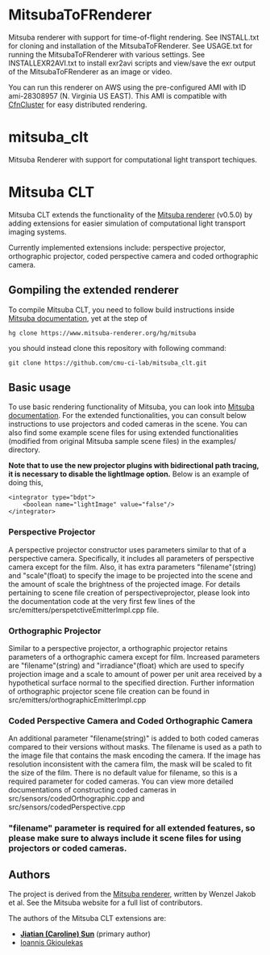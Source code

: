 # MitsubaToFRenderer
Mitsuba renderer with support for time-of-flight rendering. See INSTALL.txt for cloning and installation of the MitsubaToFRenderer. See USAGE.txt for running the MitsubaToFRenderer with various settings. See INSTALLEXR2AVI.txt to install exr2avi scripts and view/save the exr output of the MitsubaToFRenderer as an image or video. 

You can run this renderer on AWS using the pre-configured AMI with ID ami-28308957 (N. Virginia US EAST). This AMI is compatible with [CfnCluster](https://cfncluster.readthedocs.io/en/latest/) for easy distributed rendering.




# mitsuba_clt
Mitsuba Renderer with support for computational light transport techiques.
# Mitsuba CLT
Mitsuba CLT extends the functionality of the [Mitsuba renderer](https://www.mitsuba-renderer.org/) (v0.5.0) by adding extensions for easier simulation of computational light transport imaging systems.

Currently implemented extensions include: perspective projector, orthographic projector, coded perspective camera and coded orthographic camera. 

## Gompiling the extended renderer

To compile Mitsuba CLT, you need to follow build instructions inside [Mitsuba documentation](https://www.mitsuba-renderer.org/releases/current/documentation.pdf), yet at the step of 
```
hg clone https://www.mitsuba-renderer.org/hg/mitsuba
```
you should instead clone this repository with following command:
```
git clone https://github.com/cmu-ci-lab/mitsuba_clt.git
```

## Basic usage

To use basic rendering functionality of Mitsuba, you can look into [Mitsuba documentation](https://www.mitsuba-renderer.org/releases/current/documentation.pdf). For the extended functionalities, you can consult below instructions to use projectors and coded cameras in the scene. You can also find some example scene files for using extended functionalities (modified from original Mitsuba sample scene files) in the examples/ directory.  

**Note that to use the new projector plugins with bidirectional path tracing, it is necessary to disable the lightImage option.** Below is an example of doing this,
```
<integrator type="bdpt">
    <boolean name="lightImage" value="false"/>
</integrator>
```

### Perspective Projector

A perspective projector constructor uses parameters similar to that of a perspective camera. Specifically, it includes all parameters of perspective camera except for the film. Also, it has extra parameters "filename"(string) and "scale"(float) to specify the image to be projected into the scene and the amount of scale the brightness of the projected image. For details pertaining to scene file creation of perspectiveprojector, please look into the documentation code at the very first few lines of the src/emitters/perspetctiveEmitterImpl.cpp file. 

### Orthographic Projector 

Similar to a perspective projector, a orthographic projector retains parameters of a orthographic camera except for film. Increased parameters are "filename"(string) and "irradiance"(float) which are used to specify projection image and a scale to amount of power per unit area received by a hypothetical surface normal to the specified direction. Further information of orthographic projector scene file creation can be found in src/emitters/orthographicEmitterImpl.cpp

### Coded Perspective Camera and Coded Orthographic Camera

An additional parameter "filename(string)" is added to both coded cameras compared to their versions without masks. The filename is used as a path to the image file that contains the mask encoding the camera. If the image has resolution inconsistent with the camera film, the mask will be scaled to fit the size of the film. There is no default value for filename, so this is a required parameter for coded cameras. You can view more detailed documentations of constructing coded cameras in src/sensors/codedOrthographic.cpp and src/sensors/codedPerspective.cpp

### "filename" parameter is required for all extended features, so please make sure to always include it scene files for using projectors or coded cameras. 

## Authors

The project is derived from the [Mitsuba renderer](https://www.mitsuba-renderer.org/), written by Wenzel Jakob et al. See the Mitsuba website for a full list of contributors.

The authors of the Mitsuba CLT extensions are:
- [**Jiatian (Caroline) Sun**](https://jiatiansun.github.io/) (primary author)
- [Ioannis Gkioulekas](http://www.cs.cmu.edu/~igkioule/)
